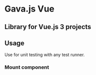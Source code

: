 # Gava.js Vue

## Library for Vue.js 3 projects

## Usage

Use for unit testing with any test runner.

### Mount component

<!-- FIXME -->
